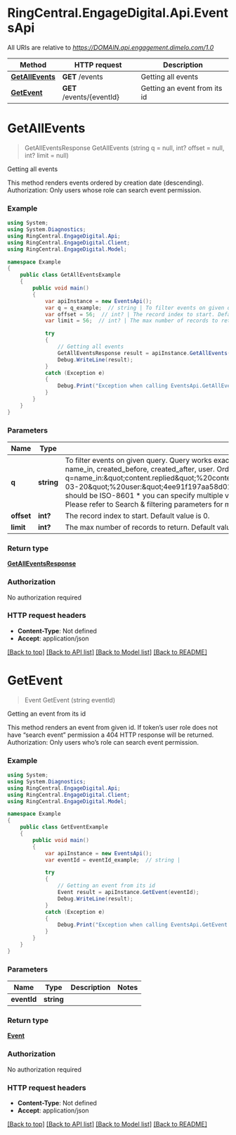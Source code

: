 # RingCentral.EngageDigital.Api.EventsApi

All URIs are relative to *https://DOMAIN.api.engagement.dimelo.com/1.0*

Method | HTTP request | Description
------------- | ------------- | -------------
[**GetAllEvents**](EventsApi.md#getallevents) | **GET** /events | Getting all events
[**GetEvent**](EventsApi.md#getevent) | **GET** /events/{eventId} | Getting an event from its id

<a name="getallevents"></a>
# **GetAllEvents**
> GetAllEventsResponse GetAllEvents (string q = null, int? offset = null, int? limit = null)

Getting all events

This method renders events ordered by creation date (descending).  Authorization​: Only users whose role can search event permission.

### Example
```csharp
using System;
using System.Diagnostics;
using RingCentral.EngageDigital.Api;
using RingCentral.EngageDigital.Client;
using RingCentral.EngageDigital.Model;

namespace Example
{
    public class GetAllEventsExample
    {
        public void main()
        {
            var apiInstance = new EventsApi();
            var q = q_example;  // string | To filter events on given query. Query works exactly like threads query but only have those keywords: content, content_thread, name_in, created_before, created_after, user. Order can be created_at.desc (default) or created_at.asc. e.g. q=name_in:\"content.replied\"%20content_thread:\"7f946431b6eebffafae642cc\"%20created_after:\"2014-03-20\"%20user:\"4ee91f197aa58d01b500000f\"%20order:\"created_at.asc\" * DateTime parameters should be ISO-8601 * you can specify multiple value for a given keyword: q=name_in:’content.replied’&name_in:’content.ignored’ Please refer to ​Search & filtering parameters​ for more details. (optional) 
            var offset = 56;  // int? | The record index to start. Default value is 0. (optional) 
            var limit = 56;  // int? | The max number of records to return. Default value is 30, max value is 150. (optional) 

            try
            {
                // Getting all events
                GetAllEventsResponse result = apiInstance.GetAllEvents(q, offset, limit);
                Debug.WriteLine(result);
            }
            catch (Exception e)
            {
                Debug.Print("Exception when calling EventsApi.GetAllEvents: " + e.Message );
            }
        }
    }
}
```

### Parameters

Name | Type | Description  | Notes
------------- | ------------- | ------------- | -------------
 **q** | **string**| To filter events on given query. Query works exactly like threads query but only have those keywords: content, content_thread, name_in, created_before, created_after, user. Order can be created_at.desc (default) or created_at.asc. e.g. q&#x3D;name_in:\&quot;content.replied\&quot;%20content_thread:\&quot;7f946431b6eebffafae642cc\&quot;%20created_after:\&quot;2014-03-20\&quot;%20user:\&quot;4ee91f197aa58d01b500000f\&quot;%20order:\&quot;created_at.asc\&quot; * DateTime parameters should be ISO-8601 * you can specify multiple value for a given keyword: q&#x3D;name_in:’content.replied’&amp;name_in:’content.ignored’ Please refer to ​Search &amp; filtering parameters​ for more details. | [optional] 
 **offset** | **int?**| The record index to start. Default value is 0. | [optional] 
 **limit** | **int?**| The max number of records to return. Default value is 30, max value is 150. | [optional] 

### Return type

[**GetAllEventsResponse**](GetAllEventsResponse.md)

### Authorization

No authorization required

### HTTP request headers

 - **Content-Type**: Not defined
 - **Accept**: application/json

[[Back to top]](#) [[Back to API list]](../README.md#documentation-for-api-endpoints) [[Back to Model list]](../README.md#documentation-for-models) [[Back to README]](../README.md)
<a name="getevent"></a>
# **GetEvent**
> Event GetEvent (string eventId)

Getting an event from its id

This method renders an event from given id. If token’s user role does not have “search event” permission a 404 HTTP response will be returned.  Authorization​: Only users who’s role can search event permission.

### Example
```csharp
using System;
using System.Diagnostics;
using RingCentral.EngageDigital.Api;
using RingCentral.EngageDigital.Client;
using RingCentral.EngageDigital.Model;

namespace Example
{
    public class GetEventExample
    {
        public void main()
        {
            var apiInstance = new EventsApi();
            var eventId = eventId_example;  // string | 

            try
            {
                // Getting an event from its id
                Event result = apiInstance.GetEvent(eventId);
                Debug.WriteLine(result);
            }
            catch (Exception e)
            {
                Debug.Print("Exception when calling EventsApi.GetEvent: " + e.Message );
            }
        }
    }
}
```

### Parameters

Name | Type | Description  | Notes
------------- | ------------- | ------------- | -------------
 **eventId** | **string**|  | 

### Return type

[**Event**](Event.md)

### Authorization

No authorization required

### HTTP request headers

 - **Content-Type**: Not defined
 - **Accept**: application/json

[[Back to top]](#) [[Back to API list]](../README.md#documentation-for-api-endpoints) [[Back to Model list]](../README.md#documentation-for-models) [[Back to README]](../README.md)
